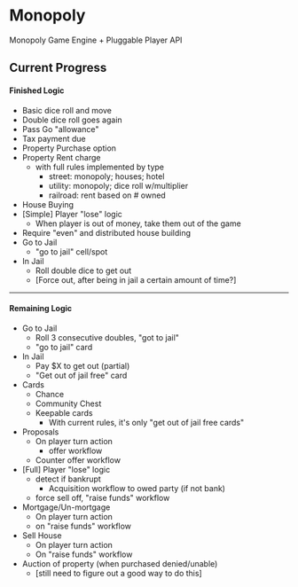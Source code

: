 # Monopoly
Monopoly Game Engine + Pluggable Player API

## Current Progress

#### Finished Logic
 - Basic dice roll and move
 - Double dice roll goes again
 - Pass Go "allowance"
 - Tax payment due
 - Property Purchase option
 - Property Rent charge
   - with full rules implemented by type
     - street: monopoly; houses; hotel
     - utility: monopoly; dice roll w/multiplier
     - railroad: rent based on # owned
 - House Buying
 - [Simple] Player "lose" logic
   - When player is out of money, take them out of the game
 - Require "even" and distributed house building
 - Go to Jail
   - "go to jail" cell/spot
 - In Jail
   - Roll double dice to get out
   - [Force out, after being in jail a certain amount of time?]
 ---------------------------
#### Remaining Logic
 - Go to Jail
   - Roll 3 consecutive doubles, "got to jail"
   - "go to jail" card
 - In Jail
   - Pay $X to get out (partial)
   - "Get out of jail free" card
 - Cards
   - Chance
   - Community Chest
   - Keepable cards
     - With current rules, it's only "get out of jail free cards"
 - Proposals
   - On player turn action
     - offer workflow
   - Counter offer workflow
 - [Full] Player "lose" logic
   - detect if bankrupt
     - Acquisition workflow to owed party (if not bank)
   - force sell off, "raise funds" workflow
 - Mortgage/Un-mortgage
   - On player turn action
   - on "raise funds" workflow
 - Sell House
   - On player turn action
   - On "raise funds" workflow
 - Auction of property (when purchased denied/unable)
   - [still need to figure out a good way to do this]

